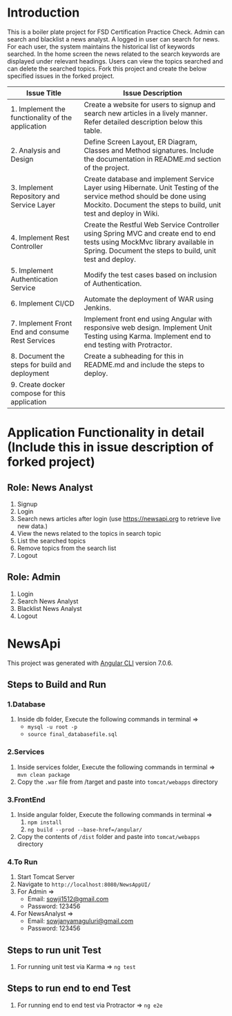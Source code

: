 # Introduction
This is a boiler plate project for FSD Certification Practice Check. Admin can search and blacklist a news analyst. A logged in user can search for news. For each user, the system maintains the historical list of keywords searched. In the home screen the news related to the search keywords are displayed under relevant headings. Users can view the topics searched and can delete the searched topics. Fork this project and create the below specified issues in the forked project.

| **Issue Title** | **Issue Description** |
|-----------|-------------------|
| 1. Implement the functionality of the application | Create a website for users to signup and search new articles in a lively manner. Refer detailed description below this table. |
| 2. Analysis and Design | Define Screen Layout, ER Diagram, Classes and Method signatures. Include the documentation in README.md section of the project. |
| 3. Implement Repository and Service Layer | Create database and implement Service Layer using Hibernate. Unit Testing of the service method should be done using Mockito. Document the steps to build, unit test and deploy in Wiki. |
| 4. Implement Rest Controller | Create the Restful Web Service Controller using Spring MVC and create end to end tests using MockMvc library available in Spring. Document the steps to build, unit test and deploy. |
| 5. Implement Authentication Service | Modify the test cases based on inclusion of Authentication. |
| 6. Implement CI/CD | Automate the deployment of WAR using Jenkins. |
| 7. Implement Front End and consume Rest Services | Implement front end using Angular with responsive web design. Implement Unit Testing using Karma. Implement end to end testing with Protractor. |
| 8. Document the steps for build and deployment | Create a subheading for this in README.md and include the steps to deploy. |
| 9. Create docker compose for this application | |

# Application Functionality in detail (Include this in issue description of forked project)

## Role: News Analyst
1. Signup
2. Login
3. Search news articles after login (use https://newsapi.org to retrieve live new data.)
4. View the news related to the topics in search topic
5. List the searched topics
6. Remove topics from the search list
7. Logout

## Role: Admin
1. Login
2. Search News Analyst
3. Blacklist News Analyst
4. Logout

# NewsApi

This project was generated with [Angular CLI](https://github.com/angular/angular-cli) version 7.0.6.

## Steps to Build and Run

### 1.Database
1. Inside db folder, Execute the following commands in terminal =>
    * `mysql -u root -p`
    * `source final_databasefile.sql`

### 2.Services
1. Inside services folder, Execute the following commands in terminal =>
    `mvn clean package`
2. Copy the `.war` file from /target and paste into `tomcat/webapps` directory

### 3.FrontEnd
1. Inside angular folder, Execute the following commands in terminal =>
    1. `npm install`
    2. `ng build --prod --base-href=/angular/`
2. Copy the contents of `/dist` folder and paste into `tomcat/webapps` directory

### 4.To Run
1. Start Tomcat Server
2. Navigate to `http://localhost:8080/NewsAppUI/`
3. For Admin =>
    * Email: sowji1512@gmail.com
    * Password: 123456
4. For NewsAnalyst =>
    * Email: sowjanyamaguluri@gmail.com
    * Password: 123456

## Steps to run unit Test
1. For running unit test via Karma => `ng test`

## Steps to run end to end Test
1. For running end to end test via Protractor => `ng e2e`












































































